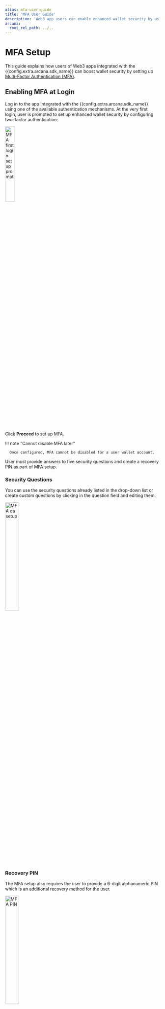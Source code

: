 ```yaml
---
alias: mfa-user-guide
title: 'MFA User Guide'
description: 'Web3 app users can enable enhanced wallet security by using Arcana Auth MFA feature.'
arcana:
  root_rel_path: ../..
---
```


# MFA Setup

This guide explains how users of Web3 apps integrated with the {{config.extra.arcana.sdk_name}} can boost wallet security by setting up [Multi-Factor Authentication (MFA)]({{page.meta.arcana.root_rel_path}}/concepts/mfa.md).

## Enabling MFA at Login

Log in to the app integrated with the {{config.extra.arcana.sdk_name}} using one of the available authentication mechanisms. At the very first login, user is prompted to set up enhanced wallet security by configuring two-factor authentication:

<img src="/img/an_mfa_setup_firstlogin.gif" alt="MFA first login setup prompt" class="an-screenshots-noeffects" width="25%"/>

Click **Proceed** to set up MFA.

!!! note "Cannot disable MFA later"

      Once configured, MFA cannot be disabled for a user wallet account.

User must provide answers to five security questions and create a recovery PIN as part of MFA setup.

### Security Questions

You can use the security questions already listed in the drop-down list or create custom questions by clicking in the question field and editing them.

<img src="/img/an_mfa_setup_qa.png" alt="MFA qa setup" class="an-screenshots-noeffects" width="30%"/>

### Recovery PIN 

The MFA setup also requires the user to provide a 6-digit alphanumeric PIN which is an additional recovery method for the user.

<img src="/img/an_mfa_pin.png" alt="MFA PIN" class="an-screenshots-noeffects" width="30%"/>

That is all! :tada:

Users can easily configure MFA to enable enhanced wallet security.

<img src="/img/an_mfa_complete.png" alt="MFA PIN" class="an-screenshots-noeffects" width="30%"/>

!!! note "Save your Security Answers"

      When logging in from a new device, MFA will require you to either answer three security questions correctly or provide the PIN. Make sure you save the responses to the security questions and the PIN carefully.

## Enabling MFA Later

If the user chose to not enable MFA at the first login into the app, it can be enabled later. Note that once enabled, MFA cannot be disabled for a user account.

To enable MFA, log into the app integrated with the {{config.extra.arcana.sdk_name}}. Access the {{config.extra.arcana.wallet_name}} UI and click on the 'Profile' tab. Select **Setup Now** under the 'Enhanced Wallet Security' section. Choose **Proceed** to set up security questions, and answers and specify the recovery PIN as described in the previous section.

<img src="/img/an_mfa_enable_later_tab.png" alt="Enable later" class="an-screenshots-noeffects" width="20%"/>

## MFA Recovery

The MFA feature secures your wallet by encrypting and saving an authentication factor on your device and browser. If you log into the app using a different device or browser, you'll need to regenerate this local MFA component. This is essential to confirm your identity for wallet access.

When logging in on a new device or browser, the MFA prompt will help you recover the encrypted MFA component. You can do this in two ways:

* Enter the MFA recovery PIN you set up during MFA setup.
* Answer three security questions correctly.

<img src="/img/an_mfa_recover_options.png" alt="Recovery Options" class="an-screenshots-noeffects" width="35%"/>

Once the user provides one of these options, the local MFA factor is regenerated and the user will not be asked for it again on the same device or the browser app unless local storage is cleared for some reason.

## MFA Errors

| MFA Phase | Error Message | Cause  | Corrective Action |
| :--- | :--- | :--- | :--- |
| MFA Setup | **Share expired. Please log in again to continue.**| If a user logs into the app and chooses to enable MFA, but fails to complete the MFA setup within 24 hours of login initiation, you will see this error.| This error can be resolved by making sure that once initiated, the user completes the MFA setup a few minutes before the session expires.|
| MFA Setup | **Security questionnaire errors.** | These errors are displayed when the user is setting up MFA and specifying the security questions and answers.| User must answer all the required questions, each question should be unique and not repeated, an empty string is not allowed for a security question.|
| MFA Setup | **PIN validation errors.** | These errors are displayed when the user is setting up the MFA PIN with invalid characters.| Make sure that a 6-digit alphanumeric PIN is provided during MFA setup. The PIN cannot have a space character and should have a minimum of 6 characters and a maximum of 25 characters.|
| MFA Recovery | **Incorrect security answer.** | This error is displayed during MFA secret recovery process if the user fails to provide the correct answer to any of the three security questions.| Provide the correct answer or choose a different question for which you remember the answer. Alternatively, try using the correct PIN for completing the MFA secret recovery process.|
| MFA Recovery | **Incorrect PIN.** | During MFA recovery, if the user chooses to use the PIN and enters an incorrect PIN, this error is displayed.| Use the correct PIN or try an alternative method of MFA recovery by answering the security questions correctly.|
| MFA Recovery | **Computed address did not match the actual address** | This error occurs when the address computed on the user's local device does not match the one that is decrypted locally after retrieving it from the {{config.extra.arcana.company_name}} encrypted store. It can happen when somehow the local address component is tampered with or corrupted. | Simply clearing the app's local storage in the browser should allow the user to verify their identity via MFA and use the app.|